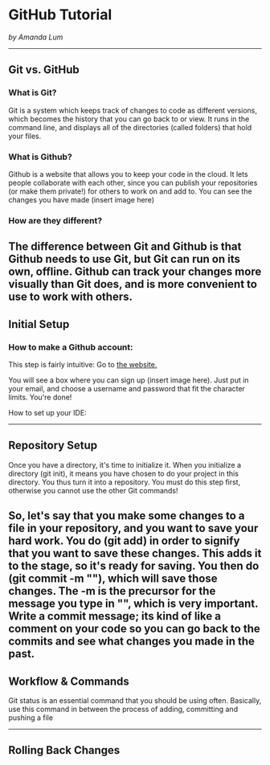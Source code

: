 # GitHub Tutorial

_by Amanda Lum_

---
## Git vs. GitHub

### What is Git?

Git is a system which keeps track of changes to code as different versions, which becomes the history that you can go back to or view. It runs in the command line, and displays all of the directories (called folders) that hold your files.

### What is Github?

Github is a website that allows you to keep your code in the cloud. It lets people collaborate with each other, since you can publish your repositories (or make them private!) for others to work on and add to. You can see the changes you have made (insert image here)

### How are they different?
The difference between Git and Github is that Github needs to use Git, but Git can run on its own, offline. Github can track your changes more visually than Git does, and is more convenient to use to work with others.
---
## Initial Setup
### How to make a Github account:

This step is fairly intuitive: Go to [the website.](https://github.com/)

You will see a box where you can sign up (insert image here). Just put in your email, and choose a username and password that fit the character limits. You're done!

How to set up your IDE:


---
## Repository Setup
Once you have a directory, it's time to initialize it. When you initialize a directory (git init), it means you have chosen to do your project in this directory. You thus turn it into a repository. You must do this step first, otherwise you cannot use the other Git commands!

So, let's say that you make some changes to a file in your repository, and you want to save your hard work. You do (git add) in order to signify that you want to save these changes. This adds it to the stage, so it's ready for saving. You then do (git commit -m ""), which will save those changes. The -m is the precursor for the message you type in "", which is very important. Write a commit message; its kind of like a comment on your code so you can go back to the commits and see what changes you made in the past.
---
## Workflow & Commands
Git status is an essential command that you should be using often. Basically, use this command in between the process of adding, committing and pushing a file


---
## Rolling Back Changes